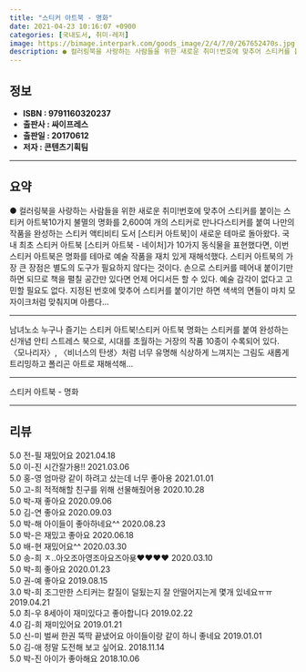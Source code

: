 ```yaml
---
title: "스티커 아트북 - 명화"
date: 2021-04-23 10:16:07 +0900
categories: [국내도서, 취미-레저]
image: https://bimage.interpark.com/goods_image/2/4/7/0/267652470s.jpg
description: ● 컬러링북을 사랑하는 사람들을 위한 새로운 취미!번호에 맞추어 스티커를 붙이는 스티커 아트북10가지 불멸의 명화를 2,600여 개의 스티커로 만나다스티커를 붙여 나만의 작품을 완성하는 스티커 액티비티 도서 [스티커 아트북]이 새로운 테마로 돌아왔다. 국내 최초 스티커 아트북 [스티커
---
```


## **정보**

- **ISBN : 9791160320237**
- **출판사 : 싸이프레스**
- **출판일 : 20170612**
- **저자 : 콘텐츠기획팀**

------



## **요약**

●  컬러링북을 사랑하는 사람들을 위한 새로운 취미!번호에 맞추어 스티커를 붙이는 스티커 아트북10가지 불멸의 명화를 2,600여 개의 스티커로 만나다스티커를 붙여 나만의 작품을 완성하는 스티커 액티비티 도서 [스티커 아트북]이 새로운 테마로 돌아왔다. 국내 최초 스티커 아트북 [스티커 아트북 - 네이처]가 10가지 동식물을 표현했다면, 이번 스티커 아트북은 명화를 테마로 예술 작품을 재치 있게 재해석했다. 스티커 아트북의 가장 큰 장점은 별도의 도구가 필요하지 않다는 것이다. 손으로 스티커를 떼어내 붙이기만 하면 되므로 책을 펼칠 공간만 있다면 언제 어디서든 할 수 있다. 예술 감각이 없다고 고민할 필요도 없다. 지정된 번호에 맞추어 스티커를 붙이기만 하면 색색의 면들이 마치 모자이크처럼 맞춰지며 아름다...

------

남녀노소 누구나 즐기는 스티커 아트북!스티커 아트북 명화는 스티커를 붙여 완성하는 신개념 안티 스트레스 북으로, 시대를 초월하는 거장의 작품 10종이 수록되어 있다. 〈모나리자〉, 〈비너스의 탄생〉처럼 너무 유명해 식상하게 느껴지는 그림도 새롭게 트리밍하고 폴리곤 아트로 재해석해... 

------


스티커 아트북 - 명화 

------


## **리뷰** 

5.0 전-필 재밌어요 2021.04.18 <br/>5.0 이-진 시간잘가용!! 2021.03.06 <br/>5.0 홍-영 엄마랑 같이 하려고 샀는데 너무 좋아용 2021.01.01 <br/>5.0 고-희 적적해할 친구를 위해 선물해줬어용 2020.10.28 <br/>5.0 박-재 좋아요 2020.09.06 <br/>5.0 김-연 좋아요 2020.09.03 <br/>5.0 박-해 아이들이 좋아하네요^^ 2020.08.23 <br/>5.0 박-은 재밌고 좋아요 2020.06.18 <br/>5.0 배-현 재밌어요^^ 2020.03.30 <br/>5.0 송-희 ㅈ‥아오조아영조아요즈아욪♥♥♥♥ 2020.03.10 <br/>5.0 박-희 좋아요 2020.01.23 <br/>5.0 권-예 좋아요 2019.08.15 <br/>3.0 박-희 조그만한 스티커는 칼질이 덜됬는지 잘 안떨어지는게 몇개 있네요ㅠㅠ 2019.04.21 <br/>5.0 최-우 8세아이 재미있다고 좋아합니다 2019.02.22 <br/>4.0 김-희 재미있어요 2019.01.21 <br/>5.0 신-미 벌써 한권 뚝딱 끝냈어요
아이들이랑 같이 하니 좋네요 2019.01.01 <br/>5.0 김-애 정말 도전해 보고 싶어요. 2018.11.14 <br/>5.0 박-진 아이가 좋아해요 2018.10.06 <br/>